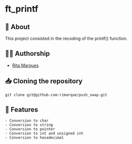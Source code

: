 # **ft_printf**

## :speech_balloon: **About**
This project consisted in the recoding of the printf() function.

## 🙋‍♀️ **Authorship**
- [Rita Marques](https://github.com/rimarque)

## :inbox_tray: **Cloning the repository**

```shell
git clone git@github.com:rimarque/push_swap.git 
```

## 💎 **Features**
```
- Conversion to char
- Conversion to string
- Conversion to pointer
- Conversion to int and unsigned int
- Conversion to hexadecimal
```
